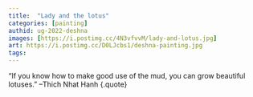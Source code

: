 ```yaml
---
title:  "Lady and the lotus"
categories: [painting]
authid: ug-2022-deshna
images: [https://i.postimg.cc/4N3vfvvM/lady-and-lotus.jpg]
art: https://i.postimg.cc/D0LJcbs1/deshna-painting.jpg
tags: 
---
```


“If you know how to make good use of the mud, you can grow beautiful lotuses.” 
–Thich Nhat Hanh
{.quote}